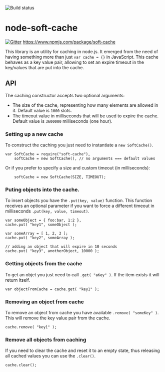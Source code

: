 ![Build status](https://api.travis-ci.org/fmsf/node-soft-cache.svg)


node-soft-cache
===============

[![Gitter](https://badges.gitter.im/Join%20Chat.svg)](https://gitter.im/fmsf/node-soft-cache?utm_source=badge&utm_medium=badge&utm_campaign=pr-badge&utm_content=badge)
https://www.npmjs.com/package/soft-cache

This library is an utility for caching in node.js. It emerged from the need of having something more than just `var cache = {}` in JavaScript. This cache behaves as a key value pair, allowing to set an expire timeout in the key/values that are put into the cache.

## API

The caching constructor accepts two optional arguments:
- The size of the cache, representing how many elements are allowed in it. Default value is `1000` slots.
- The timeout value in milliseconds that will be used to expire the cache. Default value is `3600000` milliseconds (one hour).


### Setting up a new cache

To construct the caching you just need to instantiate a `new SoftCache()`.

```
var SoftCache = require("soft-cache"),
    softCache = new SoftCache(), // no arguments === default values
```

Or if you prefer to specify a size and custom timeout (in milliseconds):
```
    softCache = new SoftCache(SIZE, TIMEOUT);
```


### Puting objects into the cache.

To insert objects you have the `.put(key, value)` function. This function receives an optional parameter if you want to force a different timeout in milliseconds `.put(key, value, timeout)`.

```
var someObject = { foo:bar, 1:2 },
cache.put( "key1", someObject );

var someArray = [ 1, 2, 3 ];
cache.put( "key2", someArray );

// adding an object that will expire in 10 seconds
cache.put( "key3", anotherObject, 10000 );

```


### Getting objects from the cache

To get an objet you just need to call `.get( "aKey" )`. If the item exists it will return itself.

```
var objectFromCache = cache.get( "key1" );
```


### Removing an object from cache

To remove an object from cache you have available `.remove( "someKey" )`. This will remove the key value pair from the cache.
```
cache.remove( "key1" );
```

### Remove all objects from caching

If you need to clear the cache and reset it to an empty state, thus releasing all cached values you can use the `.clear()`.
```
cache.clear();
```
